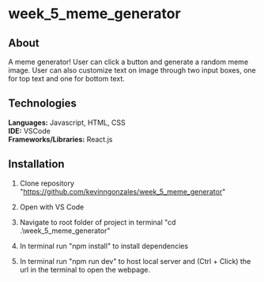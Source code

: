 # week_5_meme_generator


## About
A meme generator! User can click a button and generate a random meme image. User can also customize text on image through two input boxes, one for top text and one for bottom text. 

## Technologies
**Languages:** Javascript, HTML, CSS  
**IDE:** VSCode  
**Frameworks/Libraries:** React.js  

## Installation

1. Clone repository "https://github.com/kevinngonzales/week_5_meme_generator"

2. Open with VS Code

3. Navigate to root folder of project in terminal "cd .\week_5_meme_generator"

4. In terminal run "npm install" to install dependencies

5. In terminal run "npm run dev" to host local server and (Ctrl + Click) the url in the terminal to open the webpage.




